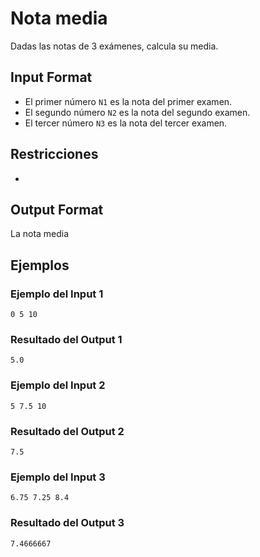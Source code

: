 # Nota media
Dadas las notas de 3 exámenes, calcula su media.
## Input Format
- El primer número `N1` es la nota del primer examen.
- El segundo número `N2` es la nota del segundo examen.
- El tercer número `N3` es la nota del tercer examen.
## Restricciones
-
## Output Format
La nota media
## Ejemplos
### Ejemplo del Input 1
```
0 5 10
```
### Resultado del Output 1
```
5.0
```
### Ejemplo del Input 2
```
5 7.5 10
```
### Resultado del Output 2
```
7.5
```
### Ejemplo del Input 3
```
6.75 7.25 8.4
```
### Resultado del Output 3
```
7.4666667
```
